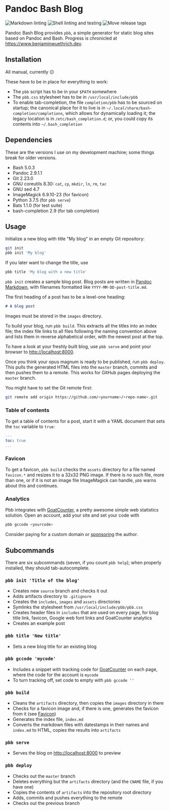 # Pandoc Bash Blog

![Markdown linting](https://github.com/bewuethr/pandoc-bash-blog/workflows/Markdown%20linting/badge.svg)
![Shell linting and testing](https://github.com/bewuethr/pandoc-bash-blog/workflows/Shell%20linting%20and%20testing/badge.svg)
![Move release tags](https://github.com/bewuethr/pandoc-bash-blog/workflows/Move%20release%20tags/badge.svg)

Pandoc Bash Blog provides `pbb`, a simple generator for static blog sites based
on Pandoc and Bash. Progress is chronicled at
<https://www.benjaminwuethrich.dev>.

## Installation

All manual, currently :confused:

These have to be in place for everything to work:

- The `pbb` script has to be in your `$PATH` somewhere
- The `pbb.css` stylesheet has to be in `/usr/local/include/pbb`
- To enable tab-completion, the file `completion/pbb` has to be sourced on
  startup; the canonical place for it to live is in
  `~/.local/share/bash-completion/completions`, which allows for dynamically
  loading it; the legacy location is in `/etc/bash_completion.d`; or, you could
  copy its contents into `~/.bash_completion`

## Dependencies

These are the versions I use on my development machine; some things break for
older versions.

- Bash 5.0.3
- Pandoc 2.9.1.1
- Git 2.23.0
- GNU coreutils 8.30: `cat`, `cp`, `mkdir`, `ln`, `rm`, `tac`
- GNU sed 4.7
- ImageMagick 6.9.10-23 (for favicon)
- Python 3.7.5 (for `pbb serve`)
- Bats 1.1.0 (for test suite)
- bash-completion 2.9 (for tab completion)

## Usage

Initialize a new blog with title "My blog" in an empty Git repository:

```sh
git init
pbb init 'My blog'
```

If you later want to change the title, use

```sh
pbb title 'My blog with a new title'
```

`pbb init` creates a sample blog post. Blog posts are written in [Pandoc
Markdown], with filenames formatted like `YYYY-MM-DD-post-title.md`.

The first heading of a post has to be a level-one heading:

```markdown
# A blog post
```

Images must be stored in the `images` directory.

To build your blog, run `pbb build`. This extracts all the titles into an index
file; the index file links to all files following the naming convention above
and lists them in reverse alphabetical order, with the newest post at the top.

To have a look at your freshly built blog, use `pbb serve` and point your
browser to <http://localhost:8000>.

Once you think your opus magnum is ready to be published, run `pbb deploy`. This
pulls the generated HTML files into the `master` branch, commits  and then
pushes them to a remote. This works for GitHub pages deploying the `master`
branch.

You might have to set the Git remote first:

```sh
git remote add origin https://github.com/<yourname>/<repo-name>.git
```

  [Pandoc Markdown]: https://pandoc.org/MANUAL.html#pandocs-markdown

### Table of contents

To get a table of contents for a post, start it with a YAML document that sets
the `toc` variable to `true`:

```yml
---
toc: true
...
```

### Favicon

To get a favicon, `pbb build` checks the `assets` directory for a file named
`favicon.*` and resizes it to a 32x32 PNG image. If there is no such file, more
than one, or if it is not an image file ImageMagick can handle, `pbb` warns
about this and continues.

### Analytics

Pbb integrates with [GoatCounter], a pretty awesome simple web statistics
solution. Open an account, add your site and set your code with

```sh
pbb gccode <yourcode>
```

Consider paying for a custom domain or [sponsoring] the author.

  [GoatCounter]: https://www.goatcounter.com
  [sponsoring]: https://github.com/sponsors/arp242

## Subcommands

There are six subcommands (seven, if you count `pbb help`); when properly
installed, they should tab-autocomplete.

### `pbb init 'Title of the blog'`

- Creates new `source` branch and checks it out
- Adds artifacts directory to `.gitignore`
- Creates the `includes`, `images` and `assets` directories
- Symlinks the stylesheet from `/usr/local/include/pbb/pbb.css`
- Creates header files in `includes` that are used on every page, for blog
  title link, favicon, Google web font links and GoatCounter analytics
- Creates an example post

### `pbb title 'New title'`

- Sets a new blog title for an existing blog

### `pbb gccode 'mycode'`

- Includes a snippet with tracking code for [GoatCounter] on each page, where
  the code for the account is `mycode`
- To turn tracking off, set code to empty with `pbb gccode ''`

### `pbb build`

- Cleans the `artifacts` directory, then copies the `images` directory in there
- Checks for a favicon image and, if there is one, generates the favicon from
  it (see [Favicon](#favicon))
- Generates the index file, `index.md`
- Converts the markdown files with datestamps in their names and `index.md` to
  HTML, copies the results into `artifacts`

### `pbb serve`

- Serves the blog on <http://localhost:8000> to preview

### `pbb deploy`

- Checks out the `master` branch
- Deletes everything but the `artifacts` directory (and the `CNAME` file, if
  you have one)
- Copies the contents of `artifacts` into the repository root directory
- Adds, commits and pushes everything to the remote
- Checks out the previous branch
